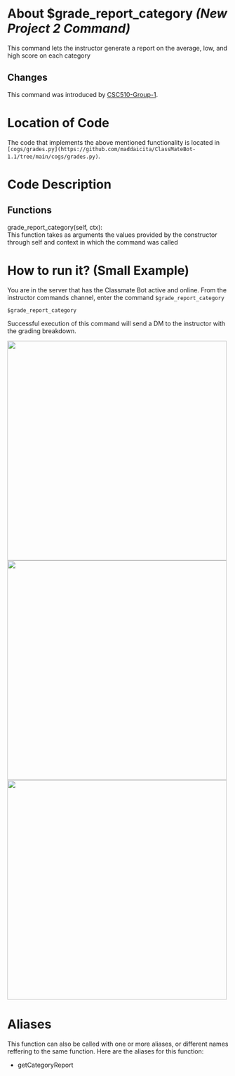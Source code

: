 # About $grade_report_category _(New Project 2 Command)_
 This command lets the instructor generate a report on the average, low, and high score on each category

## Changes

This command was introduced by [CSC510-Group-1](https://github.com/nfoster1492/ClassMateBot-1/).

# Location of Code
The code that implements the above mentioned functionality is located in `[cogs/grades.py](https://github.com/maddaicita/ClassMateBot-1.1/tree/main/cogs/grades.py)`.

# Code Description
## Functions
grade_report_category(self, ctx): <br>
This function takes as arguments the values provided by the constructor through self and context in which the command was called

# How to run it? (Small Example)
You are in the server that has the Classmate Bot active and online. From the instructor commands channel, enter the command `$grade_report_category`

```
$grade_report_category
```
Successful execution of this command will send a DM to the instructor with the grading breakdown.

<img src="https://github.com/maddaicita/ClassMateBot-1.1/blob/main/data/proj2media/gradeReportCategoryHelp.PNG?raw=true" width="500">

<img src="https://github.com/maddaicita/ClassMateBot-1.1/blob/main/data/proj2media/gradeReportCategory.PNG?raw=true" width="500">

<img src="https://github.com/maddaicita/ClassMateBot-1.1/blob/main/data/proj2media/gradeReportCategoryDM.PNG?raw=true" width="500">

# Aliases

This function can also be called with one or more aliases, or different names reffering to the same function. Here are the aliases for this function:

 - getCategoryReport
